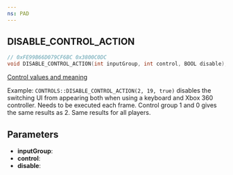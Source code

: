 ```yaml
---
ns: PAD
---
```

## DISABLE_CONTROL_ACTION

```c
// 0xFE99B66D079CF6BC 0x3800C0DC
void DISABLE_CONTROL_ACTION(int inputGroup, int control, BOOL disable);
```


[Control values and meaning](https://docs.fivem.net/docs/game-references/controls/#controls)

Example: `CONTROLS::DISABLE_CONTROL_ACTION(2, 19, true)` disables the switching UI from appearing both when using a keyboard and Xbox 360 controller. Needs to be executed each frame.
Control group 1 and 0 gives the same results as 2. Same results for all players.


## Parameters
* **inputGroup**: 
* **control**: 
* **disable**: 
